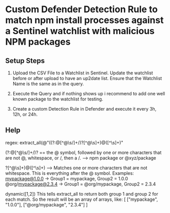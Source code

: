 # Custom Defender Detection Rule to match npm install processes against a Sentinel watchlist with malicious NPM packages

## Setup Steps
1. Upload the CSV File to a Watchlist in Sentinel. Update the watchlist before or after upload to have an up2date list. Ensure that the Watchlist Name is the same as in the query.

2. Execute the Query and if nothing shows up i recommend to add one well known package to the watchlist for testing.

3. Create a custom Detection Rule in Defender and execute it every 3h, 12h, or 24h.


## Help
regex:
extract_all(@"((?:@[^@\s/]+/)?[^@\s]+)@([^\s]+)"

(?:@[^@\s/]+/)? == the @ symbol, followed by one or more characters that are not @, whitespace, or /, then a /. --> npm package or @xyz/package

?[^@\s]+)@([^\s]+) --> Matches one or more characters that are not whitespace. This is everything after the @ symbol.
Examples: 
mypackage@1.0.0
→ Group1 = mypackage, Group2 = 1.0.0
@org/mypackage@2.3.4
→ Group1 = @org/mypackage, Group2 = 2.3.4

dynamic([1,2])
This tells extract_all to return both group 1 and group 2 for each match.
So the result will be an array of arrays, like:
[
  ["mypackage", "1.0.0"],
  ["@org/mypackage", "2.3.4"]
]